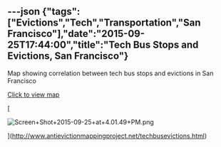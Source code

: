 ---json
{"tags":["Evictions","Tech","Transportation","San Francisco"],"date":"2015-09-25T17:44:00","title":"Tech Bus Stops and Evictions, San Francisco"}
---

Map showing correlation between tech bus stops and evictions in San Francisco

[Click to view map](http://www.antievictionmappingproject.net/techbusevictions.html)

[

![Screen+Shot+2015-09-25+at+4.01.49+PM.png](/assets/uploads/Screen%2BShot%2B2015-09-25%2Bat%2B4.01.49%2BPM.png)

](http://www.antievictionmappingproject.net/techbusevictions.html)
